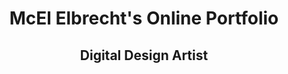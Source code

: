 <center><h1>McEl Elbrecht's Online Portfolio</h1></center>

<center><h2>Digital Design Artist</h2></center>




